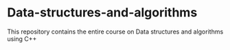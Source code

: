 # Data-structures-and-algorithms
This repository contains the entire course on Data structures and algorithms using C++
